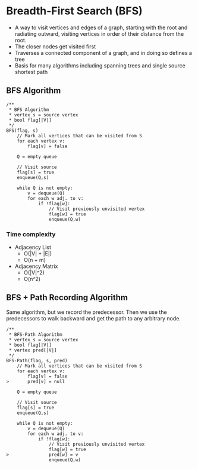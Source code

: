 Breadth-First Search (BFS)
==========================
* A way to visit vertices and edges of a graph, starting with the root and radiating outward, visiting vertices in order of their distance from the root.
* The closer nodes get visited first
* Traverses a connected component of a graph, and in doing so defines a tree
* Basis for many algorithms including spanning trees and single source shortest path

## BFS Algorithm
```
/**
 * BFS Algorithm
 * vertex s = source vertex
 * bool flag[|V|]
 */
BFS(flag, s)
    // Mark all vertices that can be visited from S
    for each vertex v:
        flag[v] = false

    Q = empty queue

    // Visit source
    flag[s] = true
    enqueue(Q,s)

    while Q is not empty:
        v = dequeue(Q)
        for each w adj. to v:
            if !flag[w]:
                // Visit previously unvisited vertex
                flag[w] = true
                enqueue(Q,w)

```

### Time complexity
* Adjacency List
    * O(|V| + |E|)
    * O(n + m)
* Adjacency Matrix
    * O(|V|^2)
    *  O(n^2)


## BFS + Path Recording Algorithm
Same algorithm, but we record the predecessor. Then we use the predecessors to walk backward and get the path to any arbitrary node.
```
/**
 * BFS-Path Algorithm
 * vertex s = source vertex
 * bool flag[|V|]
 * vertex pred[|V|]
 */
BFS-Path(flag, s, pred)
    // Mark all vertices that can be visited from S
    for each vertex v:
        flag[v] = false
>       pred[v] = null

    Q = empty queue

    // Visit source
    flag[s] = true
    enqueue(Q,s)

    while Q is not empty:
        v = dequeue(Q)
        for each w adj. to v:
            if !flag[w]:
                // Visit previously unvisited vertex
                flag[w] = true
>               pred[w] = v
                enqueue(Q,w)

```
